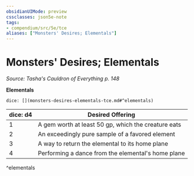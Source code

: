 ```yaml
---
obsidianUIMode: preview
cssclasses: json5e-note
tags:
- compendium/src/5e/tce
aliases: ["Monsters' Desires; Elementals"]
---
```

# Monsters' Desires; Elementals
*Source: Tasha's Cauldron of Everything p. 148* 

**Elementals**

`dice: [](monsters-desires-elementals-tce.md#^elementals)`

| dice: d4 | Desired Offering |
|----------|------------------|
| 1 | A gem worth at least 50 gp, which the creature eats |
| 2 | An exceedingly pure sample of a favored element |
| 3 | A way to return the elemental to its home plane |
| 4 | Performing a dance from the elemental's home plane |
^elementals